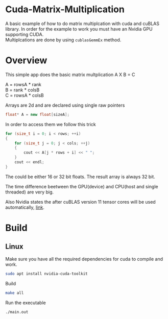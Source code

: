 # Cuda-Matrix-Multiplication

A basic example of how to do matrix multiplcation with cuda and cuBLAS library.
In order for the example to work you must have an Nvidia GPU supporting CUDA.  
Multiplcations are done by using ```cublasGemmEx``` method.

# Overview

This simple app does the basic matrix multplication A X B = C

A = rowsA * rank  
B = rank * colsB  
C = rowsA * colsB  

Arrays are 2d and are declared using single raw pointers

```c++
float* A = new float[sizeA];
```

In order to access them we follow this trick

```C++
for (size_t i = 0; i < rows; ++i)
{
    for (size_t j = 0; j < cols; ++j)
    {
        cout << A[j * rows + i] << " ";
    }
    cout << endl;
}
```

The could be either 16 or 32 bit floats.
The result array is always 32 bit.

The time difference beetween the GPU(device) and CPU(host and single threaded) are very big.

Also Nvidia states the after cuBLAS version 11 tensor cores will be used automatically, [link](https://docs.nvidia.com/cuda/cublas/#tensor-core-usage).

# Build

## Linux

Make sure you have all the required dependencies for cuda to compile and work.

```bash
sudo apt install nvidia-cuda-toolkit
```

Build
```bash
make all
```

Run the executable

```bash
./main.out
```
